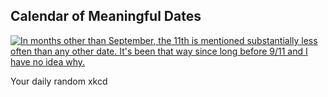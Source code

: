 ## Calendar of Meaningful Dates
[![In months other than September, the 11th is mentioned substantially less often than any other date. It's been that way since long before 9/11 and I have no idea why.](https://imgs.xkcd.com/comics/calendar_of_meaningful_dates.png)](https://xkcd.com/1140/ "In months other than September, the 11th is mentioned substantially less often than any other date. It's been that way since long before 9/11 and I have no idea why.")

Your daily random xkcd
